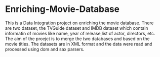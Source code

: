 # Enriching-Movie-Database
This is a Data Integration project on enriching the movie database. There are two dataset, the TVGuide dataset and IMDB dataset which contain informatin of movies like name, year of release,list of actor, directors, etc. The aim of the proejct is to merge the two databases and based on the movie titles. 
The datasets are in XML format and the data were read and processed using dom and sax parsers. 
